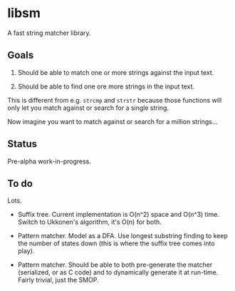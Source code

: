 # libsm

A fast string matcher library.

## Goals

1. Should be able to match one or more strings against the input text.

2. Should be able to find one ore more strings in the input text.

This is different from e.g. `strcmp` and `strstr` because those functions
will only let you match against or search for a single string.

Now imagine you want to match against or search for a million strings...

## Status

Pre-alpha work-in-progress.

## To do

Lots.

* Suffix tree. Current implementation is O(n^2) space and O(n^3) time. Switch to Ukkonen's algorithm, it's O(n) for both.

* Pattern matcher. Model as a DFA. Use longest substring finding to keep the number of states down (this is where the suffix
  tree comes into play).

* Pattern matcher. Should be able to both pre-generate the matcher (serialized, or as C code) and to dynamically generate it
  at run-time. Fairly trivial, just the SMOP.
